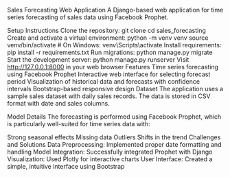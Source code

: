 Sales Forecasting Web Application
A Django-based web application for time series forecasting of sales data using Facebook Prophet.

Setup Instructions
Clone the repository:
git clone <repository-url>
cd sales_forecasting
Create and activate a virtual environment:
python -m venv venv
source venv/bin/activate  # On Windows: venv\Scripts\activate
Install requirements:
pip install -r requirements.txt
Run migrations:
python manage.py migrate
Start the development server:
python manage.py runserver
Visit http://127.0.0.1:8000 in your web browser
Features
Time series forecasting using Facebook Prophet
Interactive web interface for selecting forecast period
Visualization of historical data and forecasts with confidence intervals
Bootstrap-based responsive design
Dataset
The application uses a sample sales dataset with daily sales records. The data is stored in CSV format with date and sales columns.

Model Details
The forecasting is performed using Facebook Prophet, which is particularly well-suited for time series data with:

Strong seasonal effects
Missing data
Outliers
Shifts in the trend
Challenges and Solutions
Data Preprocessing: Implemented proper date formatting and handling
Model Integration: Successfully integrated Prophet with Django
Visualization: Used Plotly for interactive charts
User Interface: Created a simple, intuitive interface using Bootstrap
